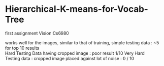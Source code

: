 # Hierarchical-K-means-for-Vocab-Tree


first assignment Vision Cs6980

works well for the images, similar to that of training, 
simple testing data : ~5 for top 10 results  
Hard Testing Data having cropped image : poor result 1/10 
Very Hard Testing data : cropped image placed against lot of noise : 0 / 10 

